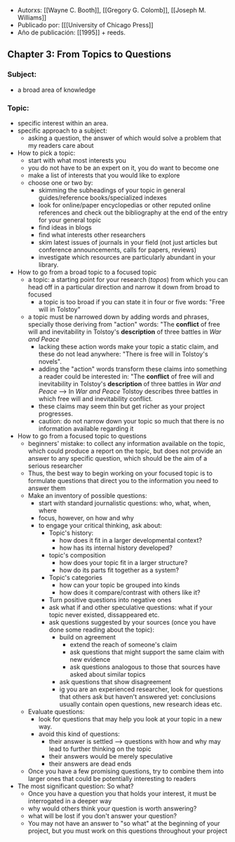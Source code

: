 - Autorxs: [[Wayne C. Booth]], [[Gregory G. Colomb]], [[Joseph M. Williams]]
- Publicado por: [[[University of Chicago Press]] 
- Año de publicación: [[1995]] + reeds.

## Chapter 3: From Topics to Questions
### Subject: 
- a broad area of knowledge
### Topic: 
- specific interest within an area. 
- specific approach to a subject:
	- asking a question, the answer of which would solve a problem that my readers care about
- How to pick a topic:
	- start with what most interests you
	- you do not have to be an expert on it, you do want to become one
	- make a list of interests that you would like to explore
	- choose one or two by:
		- skimming the subheadings of your topic in general guides/reference books/specialized indexes
		- look for online/paper encyclopedias or other reputed online references and check out the bibliography at the end of the entry for your general topic
		- find ideas in blogs
		- find what interests other researchers
		- skim latest issues of journals in your field (not just articles but conference announcements, calls for papers, reviews)
		- investigate which resources are particularly abundant in your library.
- How to go from a broad topic to a focused topic
	- a topic: a starting point for your research (*topos*) from which you can head off in a particular direction and narrow it down from broad to focused
		- a topic is too broad if you can state it in four or five words: "Free will in Tolstoy"
	- a topic must be narrowed down by adding words and phrases, specially those deriving from "action" words: "The **conflict** of free will and inevitability in Tolstoy's **description** of three battles in *War and Peace*
		- lacking these action words make your topic a static claim, and  these do not lead anywhere: "There is free will in Tolstoy's novels". 
		- adding the "action" words transform these claims into something a reader could be interested in: "The **conflict** of free will and inevitability in Tolstoy's **description** of three battles in *War and Peace* --> In *War and Peace* Tolstoy describes three battles in which free will and inevitability conflict.
		- these claims may seem thin but get richer as your project progresses.
		- caution: do not narrow down your topic so much that there is no information available regarding it
- How to go from a focused topic to questions
	- beginners' mistake: to collect any information available on the topic, which could produce a report on the topic, but does not provide an answer to any specific question, which should be the aim of a serious researcher
	- Thus, the best way to begin working on your focused topic is to formulate questions that direct you to the information you need to answer them
	- Make an inventory of possible questions:
		- start with standard journalistic questions: who, what, when, where
		- focus, however, on how and why
		- to engage your critical thinking, ask about:
			- Topic's history:
				- how does it fit in a larger developmental context?
				- how has its internal history developed?
			- topic's composition
				- how does your topic fit in a larger structure?
				- how do its parts fit together as a system?
			- Topic's categories
				- how can your topic be grouped into kinds
				- how does it compare/contrast with others like it?
			- Turn positive questions into negative ones
			- ask what if and other speculative questions: what if your topic never existed, dissappeared etc.
			- ask questions suggested by your sources (once you have done some reading about the topic):
				- build on agreement
					- extend the reach of someone's claim
					- ask questions that might support the same claim with new evidence
					- ask questions analogous to those that sources have asked about similar topics
				- ask questions that show disagreement
				- ig you are an experienced researcher, look for questions that others ask but haven't answered yet: conclusions usually contain open questions, new research ideas etc.
	- Evaluate questions:
		- look for questions that may help you look at your topic in a new way.
		- avoid this kind of questions:
			- their answer is settled --> questions with how and why may lead to further thinking on the topic
			- their answers would be merely speculative
			- their answers are dead ends
	- Once you have a few promising questions, try to combine them into larger ones that could be potentially interesting to readers
- The most significant question: So what?
	- Once you have a question you that holds your interest, it must be interrogated in a deeper way
	- why would others think your question is worth answering?
	- what will be lost if you don't answer your question?
	- You may not have an answer to "so what"  at the beginning of your project, but you must work on this questions throughout your project


